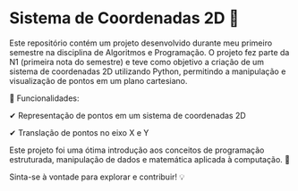 # Sistema de Coordenadas 2D 📍

Este repositório contém um projeto desenvolvido durante meu primeiro semestre na disciplina de Algoritmos e Programação. O projeto fez parte da N1 (primeira nota do semestre) e teve como objetivo a criação de um sistema de coordenadas 2D utilizando Python, permitindo a manipulação e visualização de pontos em um plano cartesiano.

🔹 Funcionalidades:

✔ Representação de pontos em um sistema de coordenadas 2D

✔ Translação de pontos no eixo X e Y

Este projeto foi uma ótima introdução aos conceitos de programação estruturada, manipulação de dados e matemática aplicada à computação. 🚀

Sinta-se à vontade para explorar e contribuir! 💡
